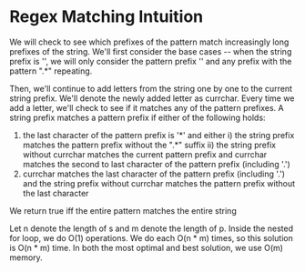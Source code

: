 Regex Matching Intuition
========================
We will check to see which prefixes of the pattern match increasingly long prefixes of the string.
We'll first consider the base cases -- when the string prefix is '', we will only consider the pattern prefix '' and any prefix with the pattern ".*" repeating.

Then, we'll continue to add letters from the string one by one to the current string prefix. We'll denote the newly added letter as currchar.
Every time we add a letter, we'll check to see if it matches any of the pattern prefixes. A string prefix matches a pattern prefix if either of the following holds:
1) the last character of the pattern prefix is '\*' and either
i) the string prefix matches the pattern prefix without the ".*" suffix
ii) the string prefix without currchar matches the current pattern prefix and currchar matches the second to last character of the pattern prefix (including '.')
2) currchar matches the last character of the pattern prefix (including '.') and the string prefix without currchar matches the pattern prefix without the last character


We return true iff the entire pattern matches the entire string

Let n denote the length of s and m denote the length of p.
Inside the nested for loop, we do O(1) operations. We do each O(n * m) times, so this solution is O(n * m) time.
In both the most optimal and best solution, we use O(m) memory.